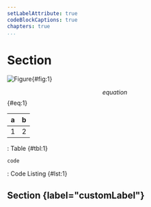 ```yaml
---
setLabelAttribute: true
codeBlockCaptions: true
chapters: true
...
```


# Section

![Figure](./image.png){#fig:1}

$$equation$${#eq:1}

| a | b |
|---|---|
| 1 | 2 |

: Table {#tbl:1}

```
code
```

: Code Listing {#lst:1}

## Section {label="customLabel"}
